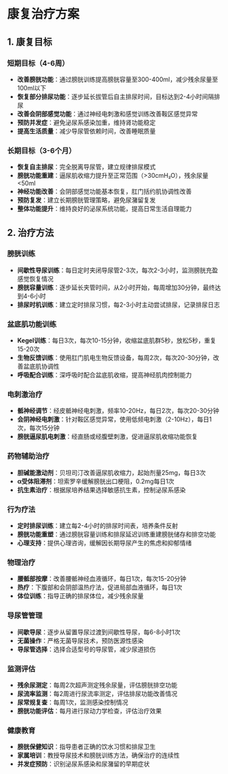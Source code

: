 # 康复治疗方案

## 1. 康复目标

### 短期目标（4-6周）
- **改善膀胱功能**：通过膀胱训练提高膀胱容量至300-400ml，减少残余尿量至100ml以下
- **恢复部分排尿功能**：逐步延长拔管后自主排尿时间，目标达到2-4小时间隔排尿
- **改善会阴部感觉功能**：通过神经电刺激和感觉训练改善鞍区感觉异常
- **预防并发症**：避免泌尿系感染加重，维持肾功能稳定
- **提高生活质量**：减少导尿管依赖时间，改善睡眠质量

### 长期目标（3-6个月）
- **恢复自主排尿**：完全脱离导尿管，建立规律排尿模式
- **膀胱功能重建**：逼尿肌收缩力提升至正常范围（>30cmH₂O），残余尿量<50ml
- **神经功能改善**：会阴部感觉功能基本恢复，肛门括约肌协调性改善
- **预防复发**：建立长期膀胱管理策略，避免尿潴留复发
- **整体功能提升**：维持良好的泌尿系统功能，提高日常生活自理能力

## 2. 治疗方法

### 膀胱训练
- **间歇性导尿训练**：每日定时夹闭导尿管2-3次，每次2-3小时，监测膀胱充盈感觉恢复情况
- **膀胱容量训练**：逐步延长夹管时间，从2小时开始，每周增加30分钟，最终达到4-6小时
- **排尿时机训练**：建立定时排尿习惯，每2-3小时主动尝试排尿，记录排尿日志

### 盆底肌功能训练
- **Kegel训练**：每日3次，每次10-15分钟，收缩盆底肌群5秒，放松5秒，重复15-20次
- **生物反馈训练**：使用肛门肌电生物反馈设备，每周2次，每次20-30分钟，改善盆底肌协调性
- **呼吸配合训练**：深呼吸时配合盆底肌收缩，提高神经肌肉控制能力

### 电刺激治疗
- **骶神经调节**：经皮骶神经电刺激，频率10-20Hz，每日2次，每次20-30分钟
- **会阴神经电刺激**：针对鞍区感觉异常，使用低频电刺激（2-10Hz），每日1次，每次15分钟
- **膀胱逼尿肌电刺激**：经直肠或经腹壁刺激，促进逼尿肌收缩功能恢复

### 药物辅助治疗
- **胆碱能激动剂**：贝坦司汀改善逼尿肌收缩力，起始剂量25mg，每日3次
- **α受体阻滞剂**：坦索罗辛缓解膀胱出口梗阻，0.2mg每日1次
- **抗生素治疗**：根据尿培养结果选择敏感抗生素，控制泌尿系感染

### 行为疗法
- **定时排尿训练**：建立每2-4小时的排尿时间表，培养条件反射
- **膀胱功能重塑**：通过膀胱容量训练和排尿延迟训练重建膀胱储存和排空功能
- **心理支持**：提供心理咨询，缓解因长期导尿产生的焦虑和抑郁情绪

### 物理治疗
- **腰骶部按摩**：改善腰骶神经血液循环，每日1次，每次15-20分钟
- **热疗**：下腹部和会阴部温热疗法，促进局部血液循环，每日1次
- **体位训练**：指导正确的排尿体位，减少残余尿量

### 导尿管管理
- **间歇导尿**：逐步从留置导尿过渡到间歇性导尿，每6-8小时1次
- **无菌操作**：严格无菌导尿技术，预防医源性感染
- **导尿管选择**：选择合适型号的导尿管，减少尿道损伤

### 监测评估
- **残余尿测定**：每周2次超声测定残余尿量，评估膀胱排空功能
- **尿流率监测**：每2周进行尿流率测定，评估排尿功能改善情况
- **尿常规复查**：每周1次，监测感染控制情况
- **膀胱功能评估**：每月进行尿动力学检查，评估治疗效果

### 健康教育
- **膀胱保健知识**：指导患者正确的饮水习惯和排尿卫生
- **家属培训**：教授导尿技术和膀胱训练方法，确保治疗的连续性
- **并发症预防**：识别泌尿系感染和尿潴留的早期症状